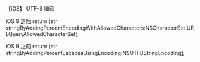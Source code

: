 【iOS】 UTF-8 编码

iOS 9 之后
 return [str  stringByAddingPercentEncodingWithAllowedCharacters:NSCharacterSet.URLQueryAllowedCharacterSet];


iOS 9  之前
return [str stringByAddingPercentEscapesUsingEncoding:NSUTF8StringEncoding];



